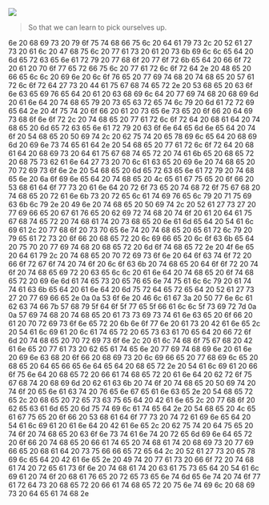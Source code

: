 

![](https://github.com/mel4mi/VEdWaFozVmxJRzltSUZOb1lXUnZkM009/blob/main/1.png)

> So that we can learn to pick ourselves up.


6e 20 68 69 73 20 79 6f 75 74 68 66 75 6c 20 64 61 79 73 2c 20 52 61 27 73 20 61 6c 20 47 68 75 6c 20 77 61 73 20 61 20 73 6b 69 6c 6c 65 64 20 6d 65 72 63 65 6e 61 72 79 20 77 68 6f 20 77 6f 72 6b 65 64 20 66 6f 72 20 61 20 70 6f 77 65 72 66 75 6c 20 77 61 72 6c 6f 72 64 2e 20 48 65 20 66 65 6c 6c 20 69 6e 20 6c 6f 76 65 20 77 69 74 68 20 74 68 65 20 57 61 72 6c 6f 72 64 27 73 20 44 61 75 67 68 74 65 72 2e 20 53 68 65 20 63 6f 6e 63 65 69 76 65 64 20 61 20 63 68 69 6c 64 20 77 69 74 68 20 68 69 6d 20 61 6e 64 20 74 68 65 79 20 73 65 63 72 65 74 6c 79 20 6d 61 72 72 69 65 64 2e 20 4f 75 74 20 6f 66 20 61 20 73 65 6e 73 65 20 6f 66 20 64 69 73 68 6f 6e 6f 72 2c 20 74 68 65 20 77 61 72 6c 6f 72 64 20 68 61 64 20 74 68 65 20 6d 65 72 63 65 6e 61 72 79 20 63 6f 6e 64 65 6d 6e 65 64 20 74 6f 20 54 68 65 20 50 69 74 2c 20 62 75 74 20 65 78 69 6c 65 64 20 68 69 6d 20 69 6e 73 74 65 61 64 2e 20 54 68 65 20 77 61 72 6c 6f 72 64 20 68 61 64 20 68 69 73 20 64 61 75 67 68 74 65 72 20 74 61 6b 65 20 68 65 72 20 68 75 73 62 61 6e 64 27 73 20 70 6c 61 63 65 20 69 6e 20 74 68 65 20 70 72 69 73 6f 6e 2e 20 54 68 65 20 6d 65 72 63 65 6e 61 72 79 20 74 68 65 6e 20 6a 6f 69 6e 65 64 20 74 68 65 20 4c 65 61 67 75 65 20 6f 66 20 53 68 61 64 6f 77 73 20 61 6e 64 20 72 6f 73 65 20 74 68 72 6f 75 67 68 20 74 68 65 20 72 61 6e 6b 73 20 72 65 6c 61 74 69 76 65 6c 79 20 71 75 69 63 6b 6c 79 2e 20 49 6e 20 74 68 65 20 50 69 74 2c 20 52 61 27 73 27 20 77 69 66 65 20 67 61 76 65 20 62 69 72 74 68 20 74 6f 20 61 20 64 61 75 67 68 74 65 72 20 74 68 61 74 20 73 68 65 20 6e 61 6d 65 64 20 54 61 6c 69 61 2c 20 77 68 6f 20 73 70 65 6e 74 20 74 68 65 20 65 61 72 6c 79 20 79 65 61 72 73 20 6f 66 20 68 65 72 20 6c 69 66 65 20 6c 6f 63 6b 65 64 20 75 70 20 77 69 74 68 20 68 65 72 20 6d 6f 74 68 65 72 2e 20 4f 6e 65 20 64 61 79 2c 20 74 68 65 20 70 72 69 73 6f 6e 20 64 6f 63 74 6f 72 20 66 6f 72 67 6f 74 20 74 6f 20 6c 6f 63 6b 20 74 68 65 20 64 6f 6f 72 20 74 6f 20 74 68 65 69 72 20 63 65 6c 6c 20 61 6e 64 20 74 68 65 20 6f 74 68 65 72 20 69 6e 6d 61 74 65 73 20 65 76 65 6e 74 75 61 6c 6c 79 20 61 74 74 61 63 6b 65 64 20 61 6e 64 20 6d 75 72 64 65 72 65 64 20 52 61 27 73 27 20 77 69 66 65 2e 0a 0a 53 6f 6e 20 46 6c 61 67 3a 20 50 77 6e 6c 61 62 63 74 66 7b 57 68 79 5f 64 6f 5f 77 65 5f 66 61 6c 6c 5f 73 69 72 7d 0a 0a 57 69 74 68 20 74 68 65 20 61 73 73 69 73 74 61 6e 63 65 20 6f 66 20 61 20 70 72 69 73 6f 6e 65 72 20 6b 6e 6f 77 6e 20 61 73 20 42 61 6e 65 2c 20 54 61 6c 69 61 20 6c 61 74 65 72 20 65 73 63 61 70 65 64 20 66 72 6f 6d 20 74 68 65 20 70 72 69 73 6f 6e 2c 20 61 6c 74 68 6f 75 67 68 20 42 61 6e 65 20 77 61 73 20 62 65 61 74 65 6e 20 77 69 74 68 69 6e 20 61 6e 20 69 6e 63 68 20 6f 66 20 68 69 73 20 6c 69 66 65 20 77 68 69 6c 65 20 68 65 20 64 65 66 65 6e 64 65 64 20 68 65 72 2e 20 54 61 6c 69 61 20 66 6f 75 6e 64 20 68 65 72 20 66 61 74 68 65 72 20 61 6e 64 20 62 72 6f 75 67 68 74 20 68 69 6d 20 62 61 63 6b 20 74 6f 20 74 68 65 20 50 69 74 20 74 6f 20 65 6e 61 63 74 20 76 65 6e 67 65 61 6e 63 65 2e 20 54 68 65 72 65 2c 20 68 65 20 72 65 73 63 75 65 64 20 42 61 6e 65 2c 20 77 68 6f 20 62 65 63 61 6d 65 20 6d 75 74 69 6c 61 74 65 64 2e 20 54 68 65 20 4c 65 61 67 75 65 20 6f 66 20 53 68 61 64 6f 77 73 20 74 72 61 69 6e 65 64 20 54 61 6c 69 61 20 61 6e 64 20 42 61 6e 65 2c 20 62 75 74 20 64 75 65 20 74 6f 20 74 68 65 20 63 6f 6e 73 74 61 6e 74 20 72 65 6d 69 6e 64 65 72 20 6f 66 20 74 68 65 20 66 61 74 65 20 74 68 61 74 20 68 69 73 20 77 69 66 65 20 68 61 64 20 73 75 66 66 65 72 65 64 2c 20 52 61 27 73 20 65 78 69 6c 65 64 20 42 61 6e 65 2e 20 49 74 20 77 61 73 20 66 6f 72 20 74 68 61 74 20 72 65 61 73 6f 6e 20 74 68 61 74 20 63 61 75 73 65 64 20 54 61 6c 69 61 20 74 6f 20 68 61 76 65 20 72 65 73 65 6e 74 6d 65 6e 74 20 74 6f 77 61 72 64 73 20 68 65 72 20 66 61 74 68 65 72 20 75 6e 74 69 6c 20 68 69 73 20 64 65 61 74 68 2e

